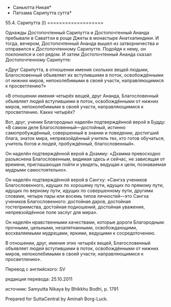 * Саньютта Никая*
* Патхама Сарипутта сутта*

55\.4\. Сарипутта \(I\)
\=\=\=\=\=\=\=\=\=\=\=\=\=\=\=\=\=\=\=

Однажды Достопочтенный Сарипутта и Достопочтенный Ананда пребывали в Саваттхи в роще Джеты в монастыре Анатхапиндики\. И тогда, вечером, Достопочтенный Ананда вышел из затворничества и отправился к Достопочтенному Сарипутте\. Подойдя к нему, он поклонился и сел рядом\. И затем Достопочтенный Ананда сказал Достопочтенному Сарипутте:

«Друг Сарипутта, в отношении имения скольких вещей людьми, Благословенный объявляет их вступившими в поток, освобождёнными от нижних миров, непоколебимыми в своей участи, направляющимися к просветлению?»

«В отношении имения четырёх вещей, друг Ананда, Благословенный объявляет людей вступившими в поток, освобождёнными от нижних миров, непоколебимыми в своей участи, направляющимися к просветлению\. Каких четырёх?

Вот, друг, ученик Благородных наделён подтверждённой верой в Будду: «В самом деле Благословенный—достойный, истинно самопробуждённый, совершенный в знании и поведении, достигший блага, знаток мира, непревзойдённый учитель тех, кто готов обучаться, учитель богов и людей, пробуждённый, благословенный»\.

Он наделён подтверждённой верой в Дхамму: «Дхамма превосходно разъяснена Благословенным, видимая здесь и сейчас, не зависящая от времени, приглашающая пойти и увидеть, ведущая к цели, познаваемая мудрыми самостоятельно»\.

Он наделён подтверждённой верой в Сангху: «Сангха учеников Благословенного, идущих по хорошему пути, идущих по прямому пути, идущих по верному пути, идущих по совершенному пути, другими словами, четыре пары или восемь типов личностей—это Сангха учеников Благословенного: достойная даров, достойная гостеприимства, достойная подношений, достойная уважения, непревзойдённое поле заслуг для мира»\.

Он наделён нравственными качествами, которые дороги Благородным: прочными, цельными, незапятнанными, освобождающими, восхваляемыми мудрецами, яркими, ведущими к сосредоточению\.

В отношении, друг, имения этих четырёх вещей, Благословенный объявляет людей вступившими в поток, освобождёнными от нижних миров, непоколебимыми в своей участи, направляющимися к просветлению»\.

Перевод с английского: SV

редакция перевода: 25\.10\.2011

источник: Samyutta Nikaya by Bhikkhu Bodhi, p\. 1791

Prepared for SuttaCentral by Aminah Borg\-Luck\.